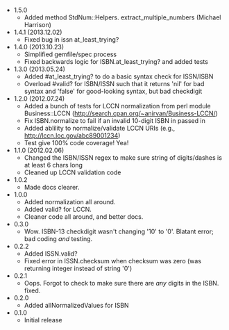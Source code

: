 * 1.5.0
  * Added method StdNum::Helpers. extract_multiple_numbers (Michael Harrison)
* 1.4.1 (2013.12.02)
  * Fixed bug in issn at_least_trying?
* 1.4.0 (2013.10.23)
  * Simplified gemfile/spec process
  * Fixed backwards logic for ISBN.at_least_trying? and added tests
* 1.3.0 (2013.05.24)
  * Added #at_least_trying? to do a basic syntax check for ISSN/ISBN
  * Overload #valid? for ISBN/ISSN such that it returns 'nil' for bad syntax and
    'false' for good-looking syntax, but bad checkdigit
* 1.2.0 (2012.07.24)
  * Added a bunch of tests for LCCN normalization from perl module Business::LCCN
    (http://search.cpan.org/~anirvan/Business-LCCN/)
  * Fix ISBN.normalize to fail if an invalid 10-digit ISBN in passed in
  * Added ablility to normalize/validate LCCN URIs (e.g., http://lccn.loc.gov/abc89001234)
  * Test give 100% code coverage! Yea!
* 1.1.0 (2012.02.06)
  * Changed the ISBN/ISSN regex to make sure string of digits/dashes is at least 6 chars long
  * Cleaned up LCCN validation code
* 1.0.2
  * Made docs clearer.
* 1.0.0
  * Added normalization all around.
  * Added valid? for LCCN.
  * Cleaner code all around, and better docs.
* 0.3.0
  * Wow. ISBN-13 checkdigit wasn't changing '10' to '0'. Blatant error; bad coding *and* testing.
* 0.2.2
  * Added ISSN.valid?
  * Fixed error in ISSN.checksum when checksum was zero (was returning integer instead of string '0')
* 0.2.1
  * Oops. Forgot to check to make sure there are *any* digits in the ISBN. fixed.
* 0.2.0
  * Added allNormalizedValues for ISBN
* 0.1.0
  * Initial release
